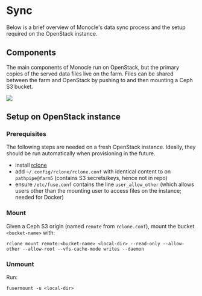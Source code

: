 # Sync

Below is a brief overview of Monocle's data sync process and the setup required on the OpenStack instance.

## Components
The main components of Monocle run on OpenStack, but the primary copies of the served data files live on the farm. Files can be shared between the farm and OpenStack by pushing to and then mounting a Ceph S3 bucket.

[![](https://mermaid.ink/img/eyJjb2RlIjoic2VxdWVuY2VEaWFncmFtXG4gICAgcGFydGljaXBhbnQgcGF0aHBpcGVAZmFybTVcbiAgICBwYXJ0aWNpcGFudCBTM1xuICAgIHBhcnRpY2lwYW50IHBhdGhwaXBlQGZjZV9pbnN0YW5jZVxuICAgIHBhcnRpY2lwYW50IGNvbnRhaW5lclxuICAgIE5vdGUgb3ZlciBwYXRocGlwZUBmYXJtNSwgUzM6IGNyb25cbiAgICBTMy0-PnBhdGhwaXBlQGZjZV9pbnN0YW5jZTogcmNsb25lIG1vdW50IC0tcmVhZC1vbmx5XG4gICAgcGF0aHBpcGVAZmNlX2luc3RhbmNlLT4-Y29udGFpbmVyOiB2b2x1bWUgbW91bnRcblx0cGF0aHBpcGVAZmFybTUtPj5TMzogcmNsb25lIHN5bmNcbiAgICBwYXRocGlwZUBmYXJtNS0-PlMzOiByY2xvbmUgc3luY1xuICAgIHBhdGhwaXBlQGZhcm01LT4-UzM6IHJjbG9uZSBzeW5jXG4gICAgTm90ZSBvdmVyIHBhdGhwaXBlQGZjZV9pbnN0YW5jZSwgY29udGFpbmVyOiBkZXBsb3kgbmV3IHJlbGVhc2VcbiAgICBwYXRocGlwZUBmY2VfaW5zdGFuY2UtPj5jb250YWluZXI6IHZvbHVtZSBtb3VudFxuXG5cdFx0XHRcdFx0IiwibWVybWFpZCI6eyJ0aGVtZSI6ImRlZmF1bHQifSwidXBkYXRlRWRpdG9yIjpmYWxzZX0)](https://mermaid-js.github.io/mermaid-live-editor/#/edit/eyJjb2RlIjoic2VxdWVuY2VEaWFncmFtXG4gICAgcGFydGljaXBhbnQgcGF0aHBpcGVAZmFybTVcbiAgICBwYXJ0aWNpcGFudCBTM1xuICAgIHBhcnRpY2lwYW50IHBhdGhwaXBlQGZjZV9pbnN0YW5jZVxuICAgIHBhcnRpY2lwYW50IGNvbnRhaW5lclxuICAgIE5vdGUgb3ZlciBwYXRocGlwZUBmYXJtNSwgUzM6IGNyb25cbiAgICBTMy0-PnBhdGhwaXBlQGZjZV9pbnN0YW5jZTogcmNsb25lIG1vdW50IC0tcmVhZC1vbmx5XG4gICAgcGF0aHBpcGVAZmNlX2luc3RhbmNlLT4-Y29udGFpbmVyOiB2b2x1bWUgbW91bnRcblx0cGF0aHBpcGVAZmFybTUtPj5TMzogcmNsb25lIHN5bmNcbiAgICBwYXRocGlwZUBmYXJtNS0-PlMzOiByY2xvbmUgc3luY1xuICAgIHBhdGhwaXBlQGZhcm01LT4-UzM6IHJjbG9uZSBzeW5jXG4gICAgTm90ZSBvdmVyIHBhdGhwaXBlQGZjZV9pbnN0YW5jZSwgY29udGFpbmVyOiBkZXBsb3kgbmV3IHJlbGVhc2VcbiAgICBwYXRocGlwZUBmY2VfaW5zdGFuY2UtPj5jb250YWluZXI6IHZvbHVtZSBtb3VudFxuXG5cdFx0XHRcdFx0IiwibWVybWFpZCI6eyJ0aGVtZSI6ImRlZmF1bHQifSwidXBkYXRlRWRpdG9yIjpmYWxzZX0)

## Setup on OpenStack instance

### Prerequisites
The following steps are needed on a fresh OpenStack instance. Ideally, they should be run automatically when provisioning in the future.
- install [rclone](https://rclone.org/)
- add `~/.config/rclone/rclone.conf` with identical content to on `pathpipe@farm5` (contains S3 secrets/keys, hence not in repo)
- ensure `/etc/fuse.conf` contains the line `user_allow_other` (which allows users other than the mounting user to access files on the instance; needed for Docker)

### Mount
Given a Ceph S3 origin (named `remote` from `rclone.conf`), mount the bucket `<bucket-name>` with:
```
rclone mount remote:<bucket-name> <local-dir> --read-only --allow-other --allow-root --vfs-cache-mode writes --daemon
```

### Unmount
Run:
```
fusermount -u <local-dir>
```
